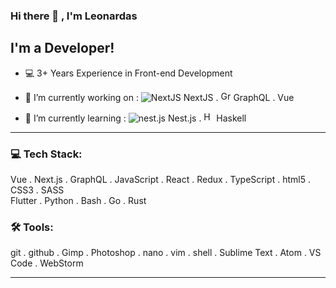 ### Hi there 👋 , I'm Leonardas

## I'm a Developer!

- 💻 3+ Years Experience in Front-end Development
- 🔭 I’m currently working on : 
<img alt="NextJS" src="https://nextjs.org/static/favicon/favicon-16x16.png" /> NextJS . 
<img alt="GraphQL" src="https://graphql.org/img/logo.svg" height="16px" /> GraphQL . 
 Vue

- 🌱 I’m currently learning : 
<img alt="nest.js" src="https://docs.nestjs.com/assets/favicons/favicon-16x16.png" /> Nest.js .
<img alt="Haskell" src="https://www.haskell.org/img/favicon.ico" height="16px" /> Haskell

---

### 💻 Tech Stack:

Vue . Next.js . GraphQL . JavaScript . React . Redux . TypeScript . html5 . CSS3 . SASS <br/>
Flutter . Python . Bash . Go . Rust

### 🛠 Tools:

git . github . Gimp . Photoshop . nano . vim . shell . Sublime Text . Atom . VS Code . WebStorm

---

[telegram]: https://t.me/LeonardasN
[linkedin]: https://www.linkedin.com/in/leonardasf1
